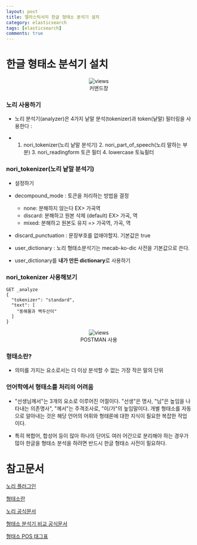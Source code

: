 ```yaml
---
layout: post
title: 엘라스틱서치 한글 형태소 분석기 설치
category: elasticsearch
tags: [elasticsearch]
comments: true
---
```


# 한글 형태소 분석기 설치



<center>
<figure>
<img src="https://imgur.com/W9B69p1.png" alt="views">
<figcaption>커맨드창</figcaption>
</figure>
</center>

### 노리 사용하기

- 노리 분석기(analyzer)은 4가지 낱말 분석(tokenizer)과 token(낱말) 필터링을 사용한다 :

- 1. nori_tokenizer(노리 낱말 분석기) 2. nori_part_of_speech(노리 말하는 부분) 3. nori_readingform 토큰 필터 4. lowercase 토늨필터

### nori_tokenizer(노리 낱말 분석기)

- 설정하기

- decompound_mode : 토큰을 처리하는 방법을 결정
  - none: 분해하지 않는다 EX> 가곡역
  - discard: 분해하고 원본 삭제 (default) EX> 가곡, 역
  - mixed: 분해하고 원본도 유지 => 가곡역, 가곡, 역

- discard_punctuation : 문장부호를 없애야할지. 기본값은 true

- user_dictionary : 노리 형태소분석기는 mecab-ko-dic 사전을 기본값으로 쓴다.

- user_dictionary를 **내가 만든 dictionary**로 사용하기

### nori_tokenizer 사용해보기

```
GET _analyze
{
  "tokenizer": "standard",
  "text": [
    "동해물과 백두산이"
  ]
}
```

<center>
<figure>
<img src="https://imgur.com/0eIVMiR.png" alt="views">
<figcaption>POSTMAN 사용</figcaption>
</figure>
</center>

### 형태소란?

- 의미를 가지는 요소로서는 더 이상 분석할 수 없는 가장 작은 말의 단위

### 언어학에서 형태소를 처리의 어려움

- "선생님께서"는 3개의 요소로 이루어진 어절이다. "선생"은 명사, "님"은 높임을 나타내는 의존명사", "께서"는 주격조사로, "이/가"의 높임말이다. 개별 형태소를 자동으로 알아내는 것은 해당 언어의 어휘와 형태론에 대한 지식이 필요한 복잡한 작업이다.

- 특히 복합어, 합성어 등이 많아 하나의 단어도 여러 어간으로 분리해야 하는 경우가 많아 한글을 형태소 분석을 하려면 반드시 한글 형태소 사전이 필요하다.


# 참고문서

[노리 플러그인](https://www.elastic.co/guide/en/elasticsearch/plugins/current/analysis-nori.html)

[형태소란](https://ratsgo.github.io/korean%20linguistics/2017/03/20/morpheme/)

[노리 공식문서](https://www.elastic.co/kr/blog/nori-the-official-elasticsearch-plugin-for-korean-language-analysis)

[형태소 분석기 비교 공식문서](https://www.elastic.co/kr/blog/using-korean-analyzers)

[형태소 POS 태그표](http://kkma.snu.ac.kr/documents/?doc=postag)